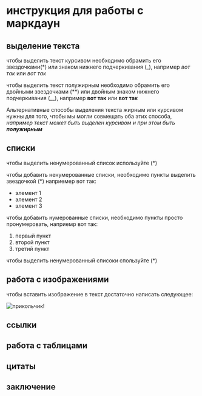 # инструкция для работы с маркдаун

## выделение текста

чтобы выделить текст курсивом необходимо обрамить его звездочками(*) или знаком нижнего подчеркивания (_), например *вот так* или _вот так_

чтобы выделить текст полужирным необходимо обрамить его двойными звездочками (**) или двойным знаком нижнего подчеркивания (__), например **вот так** или __вот так__

Альтернативные способы выделения текста жирным или курсивом нужны для того, чтобы мы могли совмещать оба этих способа, _например текст может быть выделен курсивом и при этом быть **полужирным**_

## списки
чтобы выделить ненумерованный список используйте (*)

чтобы добавить ненумерованные списки, необходимо пункты выделить звездочкой (*) наприемер вот так:
* элемент 1
* элемент 2
* элемент 3

чтобы добавить нумерованные списки, необходимо пункты просто пронумеровать, наприемр вот так:
1. первый пункт
2. второй пункт
3. третий пункт

чтобы выделить ненумерованный списоки спользуйте (*)

## работа с изображениями

чтобы вставить изображение в текст достаточно написать следующее:

![прикольчик!](programmer.png)

## ссылки

## работа с таблицами

## цитаты

## заключение